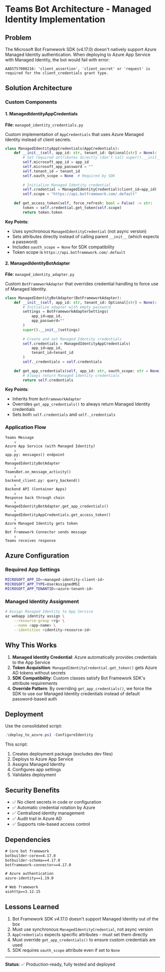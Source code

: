 # Teams Bot Architecture - Managed Identity Implementation

## Problem
The Microsoft Bot Framework SDK (v4.17.0) doesn't natively support Azure Managed Identity authentication. When deploying to Azure App Service with Managed Identity, the bot would fail with error:
```
AADSTS7000216: 'client_assertion', 'client_secret' or 'request' is required for the client_credentials grant type.
```

## Solution Architecture

### Custom Components

#### 1. ManagedIdentityAppCredentials
**File**: `managed_identity_credentials.py`

Custom implementation of `AppCredentials` that uses Azure Managed Identity instead of client secrets.

```python
class ManagedIdentityAppCredentials(AppCredentials):
    def __init__(self, app_id: str, tenant_id: Optional[str] = None):
        # Set required attributes directly (don't call super().__init__)
        self.microsoft_app_id = app_id
        self.microsoft_app_password = ""
        self.tenant_id = tenant_id
        self.oauth_scope = None  # Required by SDK
        
        # Initialize Managed Identity credential
        self.credential = ManagedIdentityCredential(client_id=app_id)
        self.scope = "https://api.botframework.com/.default"
    
    def get_access_token(self, force_refresh: bool = False) -> str:
        token = self.credential.get_token(self.scope)
        return token.token
```

**Key Points**:
- Uses synchronous `ManagedIdentityCredential` (not async version)
- Sets attributes directly instead of calling parent `__init__` (which expects a password)
- Includes `oauth_scope = None` for SDK compatibility
- Token scope is `https://api.botframework.com/.default`

#### 2. ManagedIdentityBotAdapter
**File**: `managed_identity_adapter.py`

Custom `BotFrameworkAdapter` that overrides credential handling to force use of Managed Identity.

```python
class ManagedIdentityBotAdapter(BotFrameworkAdapter):
    def __init__(self, app_id: str, tenant_id: Optional[str] = None):
        # Initialize adapter with empty password
        settings = BotFrameworkAdapterSettings(
            app_id=app_id, 
            app_password=""
        )
        super().__init__(settings)
        
        # Create and set Managed Identity credentials
        self.credentials = ManagedIdentityAppCredentials(
            app_id=app_id, 
            tenant_id=tenant_id
        )
        self._credentials = self.credentials
    
    def get_app_credentials(self, app_id: str, oauth_scope: str = None):
        # Always return Managed Identity credentials
        return self.credentials
```

**Key Points**:
- Inherits from `BotFrameworkAdapter`
- Overrides `get_app_credentials()` to always return Managed Identity credentials
- Sets both `self.credentials` and `self._credentials`

### Application Flow

```
Teams Message
    ↓
Azure App Service (with Managed Identity)
    ↓
app.py: messages() endpoint
    ↓
ManagedIdentityBotAdapter
    ↓
TeamsBot.on_message_activity()
    ↓
backend_client.py: query_backend()
    ↓
Backend API (Container Apps)
    ↓
Response back through chain
    ↓
ManagedIdentityBotAdapter.get_app_credentials()
    ↓
ManagedIdentityAppCredentials.get_access_token()
    ↓
Azure Managed Identity gets token
    ↓
Bot Framework Connector sends message
    ↓
Teams receives response
```

## Azure Configuration

### Required App Settings
```bash
MICROSOFT_APP_ID=<managed-identity-client-id>
MICROSOFT_APP_TYPE=UserAssignedMSI
MICROSOFT_APP_TENANTID=<azure-tenant-id>
```

### Managed Identity Assignment
```bash
# Assign Managed Identity to App Service
az webapp identity assign \
    --resource-group <rg> \
    --name <app-name> \
    --identities <identity-resource-id>
```

## Why This Works

1. **Managed Identity Credential**: Azure automatically provides credentials to the App Service
2. **Token Acquisition**: `ManagedIdentityCredential.get_token()` gets Azure AD tokens without secrets
3. **SDK Compatibility**: Custom classes satisfy Bot Framework SDK's attribute requirements
4. **Override Pattern**: By overriding `get_app_credentials()`, we force the SDK to use our Managed Identity credentials instead of default password-based auth

## Deployment

Use the consolidated script:
```powershell
.\deploy_to_azure.ps1 -ConfigureIdentity
```

This script:
1. Creates deployment package (excludes dev files)
2. Deploys to Azure App Service
3. Assigns Managed Identity
4. Configures app settings
5. Validates deployment

## Security Benefits

- ✅ No client secrets in code or configuration
- ✅ Automatic credential rotation by Azure
- ✅ Centralized identity management
- ✅ Audit trail in Azure AD
- ✅ Supports role-based access control

## Dependencies

```txt
# Core bot framework
botbuilder-core==4.17.0
botbuilder-schema==4.17.0
botframework-connector==4.17.0

# Azure authentication
azure-identity==1.19.0

# Web framework
aiohttp==3.12.15
```

## Lessons Learned

1. Bot Framework SDK v4.17.0 doesn't support Managed Identity out of the box
2. Must use synchronous `ManagedIdentityCredential`, not async version
3. `AppCredentials` expects specific attributes - must set them directly
4. Must override `get_app_credentials()` to ensure custom credentials are used
5. SDK requires `oauth_scope` attribute even if set to `None`

---

**Status**: ✅ Production-ready, fully tested and deployed
